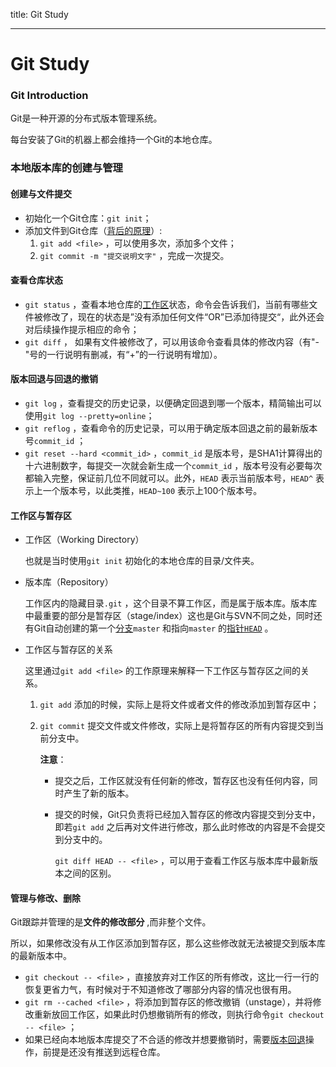 title: Git Study

---

# Git Study
### Git Introduction

Git是一种开源的分布式版本管理系统。

每台安装了Git的机器上都会维持一个Git的本地仓库。

### 本地版本库的创建与管理

#### 创建与文件提交

- 初始化一个Git仓库：`git init`；
- 添加文件到Git仓库（[背后的原理](#gitadd-principle)）:
  1. `git add <file>` ，可以使用多次，添加多个文件；
  2. `git commit -m "提交说明文字"` ，完成一次提交。

#### 查看仓库状态

- `git status` ，查看本地仓库的[工作区](#workplace)状态，命令会告诉我们，当前有哪些文件被修改了，现在的状态是”没有添加任何文件“OR”已添加待提交“，此外还会对后续操作提示相应的命令；
- `git diff` ， 如果有文件被修改了，可以用该命令查看具体的修改内容（有"-"号的一行说明有删减，有“+”的一行说明有增加）。

#### 版本回退与回退的撤销

- `git log` ，查看提交的历史记录，以便确定回退到哪一个版本，精简输出可以使用`git log --pretty=online`；<span id="versionback"></span>
- `git reflog` ，查看命令的历史记录，可以用于确定版本回退之前的最新版本号`commit_id` ；
- `git reset --hard <commit_id>` ，`commit_id` 是版本号，是SHA1计算得出的十六进制数字，每提交一次就会新生成一个`commit_id` ，版本号没有必要每次都输入完整，保证前几位不同就可以。此外，`HEAD` 表示当前版本号，`HEAD^` 表示上一个版本号，以此类推，`HEAD~100` 表示上100个版本号。

#### 工作区与暂存区

- <span id="workplace">工作区（Working Directory）</span>

  也就是当时使用`git init` 初始化的本地仓库的目录/文件夹。

- 版本库（Repository）

  工作区内的隐藏目录`.git` ，这个目录不算工作区，而是属于版本库。版本库中最重要的部分是暂存区（stage/index）这也是Git与SVN不同之处，同时还有Git自动创建的第一个[分支](#branch)`master` 和指向`master` 的[指针`HEAD`](#pointer-HEAD) 。

- 工作区与暂存区的关系

  这里通过`git add <file>` 的<span id="gitadd-principle">工作原理</span>来解释一下工作区与暂存区之间的关系。

  1. `git add` 添加的时候，实际上是将文件或者文件的修改添加到暂存区中；

  2. `git commit` 提交文件或文件修改，实际上是将暂存区的所有内容提交到当前分支中。

     **注意**：

     - 提交之后，工作区就没有任何新的修改，暂存区也没有任何内容，同时产生了新的版本。

     - 提交的时候，Git只负责将已经加入暂存区的修改内容提交到分支中，即若`git add` 之后再对文件进行修改，那么此时修改的内容是不会提交到分支中的。

       `git diff HEAD -- <file>` ，可以用于查看工作区与版本库中最新版本之间的区别。

#### 管理与修改、删除

Git跟踪并管理的是**文件的修改部分** ,而非整个文件。

所以，如果修改没有从工作区添加到暂存区，那么这些修改就无法被提交到版本库的最新版本中。

- `git checkout -- <file>` ，直接放弃对工作区的所有修改，这比一行一行的恢复更省力气，有时候对于不知道修改了哪部分内容的情况也很有用。
- `git rm --cached <file>` ，将添加到暂存区的修改撤销（unstage），并将修改重新放回工作区，如果此时仍想撤销所有的修改，则执行命令`git checkout -- <file>` ；
- 如果已经向本地版本库提交了不合适的修改并想要撤销时，需要[版本回退](#versionback)操作，前提是还没有推送到远程仓库。



